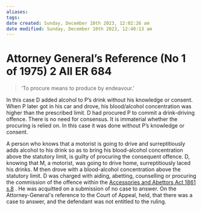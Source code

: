 ```yaml
---
aliases: 
tags: 
date created: Sunday, December 10th 2023, 12:02:26 am
date modified: Sunday, December 10th 2023, 12:40:13 am
---
```


# Attorney General’s Reference (No 1 of 1975) 2 All ER 684

> ‘To procure means to produce by endeavour.’

In this case D added alcohol to P’s drink without his knowledge or consent. When P later got in his car and drove, his blood/alcohol concentration was higher than the prescribed limit. D had procured P to commit a drink-driving offence. There is no need for consensus. It is immaterial whether the procuring is relied on. In this case it was done without P’s knowledge or consent.

A person who knows that a motorist is going to drive and surreptitiously adds alcohol to his drink so as to bring his blood-alcohol concentration above the statutory limit, is guilty of procuring the consequent offence. D, knowing that M, a motorist, was going to drive home, surreptitiously laced his drinks. M then drove with a blood-alcohol concentration above the statutory limit. D was charged with aiding, abetting, counselling or procuring the commission of the offence within the [Accessories and Abettors Act 1861 s.8](https://uk.westlaw.com/Document/I0C834A40E44811DA8D70A0E70A78ED65/View/FullText.html?originationContext=document&transitionType=DocumentItem&ppcid=a8c295f017bc4397be603b8fc12dc31a&contextData=(sc.Search)) . He was acquitted on a submission of no case to answer. On the Attorney-General's reference to the Court of Appeal, held, that there was a case to answer, and the defendant was not entitled to the ruling.
